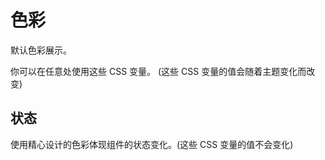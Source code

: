 # 色彩

默认色彩展示。

<ex-code name="ex-color-basic" hidden-code>

你可以在任意处使用这些 CSS 变量。 (这些 CSS 变量的值会随着主题变化而改变)

</ex-code>

## 状态

使用精心设计的色彩体现组件的状态变化。(这些 CSS 变量的值不会变化)

<ex-code name="ex-color-success" hidden-code>
</ex-code>

<ex-code name="ex-color-error" hidden-code>
</ex-code>

<ex-code name="ex-color-warning" hidden-code>
</ex-code>

<ex-code name="ex-color-highlight" hidden-code>
</ex-code>
